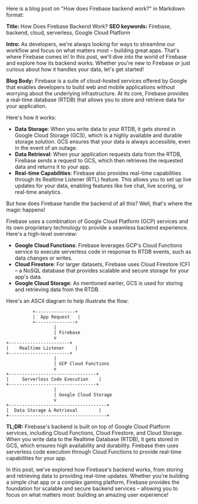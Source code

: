 Here is a blog post on "How does Firebase backend work?" in Markdown format:

**Title:** How Does Firebase Backend Work?
**SEO keywords:** Firebase, backend, cloud, serverless, Google Cloud Platform

**Intro:**
As developers, we're always looking for ways to streamline our workflow and focus on what matters most – building great apps. That's where Firebase comes in! In this post, we'll dive into the world of Firebase and explore how its backend works. Whether you're new to Firebase or just curious about how it handles your data, let's get started!

**Blog Body:**
Firebase is a suite of cloud-hosted services offered by Google that enables developers to build web and mobile applications without worrying about the underlying infrastructure. At its core, Firebase provides a real-time database (RTDB) that allows you to store and retrieve data for your application.

Here's how it works:

* **Data Storage**: When you write data to your RTDB, it gets stored in Google Cloud Storage (GCS), which is a highly available and durable storage solution. GCS ensures that your data is always accessible, even in the event of an outage.
* **Data Retrieval**: When your application requests data from the RTDB, Firebase sends a request to GCS, which then retrieves the requested data and returns it to your app.
* **Real-time Capabilities**: Firebase also provides real-time capabilities through its Realtime Listener (RTL) feature. This allows you to set up live updates for your data, enabling features like live chat, live scoring, or real-time analytics.

But how does Firebase handle the backend of all this? Well, that's where the magic happens!

Firebase uses a combination of Google Cloud Platform (GCP) services and its own proprietary technology to provide a seamless backend experience. Here's a high-level overview:

* **Google Cloud Functions**: Firebase leverages GCP's Cloud Functions service to execute serverless code in response to RTDB events, such as data changes or writes.
* **Cloud Firestore**: For larger datasets, Firebase uses Cloud Firestore (CF) – a NoSQL database that provides scalable and secure storage for your app's data.
* **Google Cloud Storage**: As mentioned earlier, GCS is used for storing and retrieving data from the RTDB.

Here's an ASCII diagram to help illustrate the flow:
```
          +---------------+
          |  App Request   |
          +---------------+
                  |
                  | Firebase
                  v
+-----------------------+
|    Realtime Listener    |
+-----------------------+
                  |
                  | GCP Cloud Functions
                  v
+---------------------------------+
|     Serverless Code Execution    |
+---------------------------------+
                  |
                  | Google Cloud Storage
                  v
+-------------------------------------+
|  Data Storage & Retrieval        |
+-------------------------------------+
```
**TL;DR:**
Firebase's backend is built on top of Google Cloud Platform services, including Cloud Functions, Cloud Firestore, and Cloud Storage. When you write data to the Realtime Database (RTDB), it gets stored in GCS, which ensures high availability and durability. Firebase then uses serverless code execution through Cloud Functions to provide real-time capabilities for your app.

In this post, we've explored how Firebase's backend works, from storing and retrieving data to providing real-time updates. Whether you're building a simple chat app or a complex gaming platform, Firebase provides the foundation for scalable and secure backend services – allowing you to focus on what matters most: building an amazing user experience!